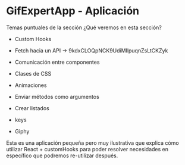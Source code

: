 # GifExpertApp - Aplicación


Temas puntuales de la sección
¿Qué veremos en esta sección?

- Custom Hooks

- Fetch hacia un API -> 9kdxCLOQpNCK9UdiMIlpuqnZsLtCKZyk

- Comunicación entre componentes

- Clases de CSS

- Animaciones

- Enviar métodos como argumentos

- Crear listados

- keys

- Giphy

Esta es una aplicación pequeña pero muy ilustrativa que explica cómo utilizar React + customHooks para poder resolver necesidades en específico que podremos re-utilizar después.


